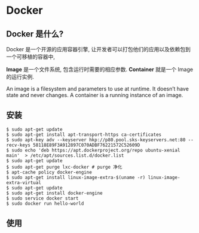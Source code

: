 # Docker

## Docker 是什么?

Docker 是一个开源的应用容器引擎,
让开发者可以打包他们的应用以及依赖包到一个可移植的容器中,

**Image** 是一个文件系统, 包含运行时需要的相应参数.
**Container** 就是一个 Image 的运行实例.

An image is a filesystem and parameters to use at runtime. It doesn’t have state and never changes. A container is a running instance of an image.

## 安装
```
$ sudo apt-get update
$ sudo apt-get install apt-transport-https ca-certificates
$ sudo apt-key adv --keyserver hkp://p80.pool.sks-keyservers.net:80 --recv-keys 58118E89F3A912897C070ADBF76221572C52609D
$ sudo echo 'deb https://apt.dockerproject.org/repo ubuntu-xenial main'  > /etc/apt/sources.list.d/docker.list
$ sudo apt-get update
$ sudo apt-get purge lxc-docker # purge 净化
$ apt-cache policy docker-engine
$ sudo apt-get install linux-image-extra-$(uname -r) linux-image-extra-virtual
$ sudo apt-get update
$ sudo apt-get install docker-engine
$ sudo service docker start
$ sudo docker run hello-world
```

## 使用


